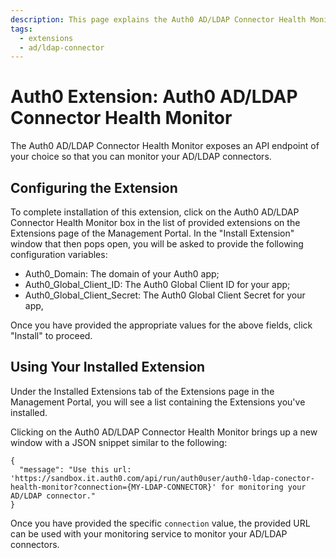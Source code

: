 ```yaml
---
description: This page explains the Auth0 AD/LDAP Connector Health Monitor Extension and how to install and configure it.
tags:
  - extensions
  - ad/ldap-connector
---
```


# Auth0 Extension: Auth0 AD/LDAP Connector Health Monitor

The Auth0 AD/LDAP Connector Health Monitor exposes an API endpoint of your choice so that you can monitor your AD/LDAP connectors.

## Configuring the Extension

To complete installation of this extension, click on the Auth0 AD/LDAP Connector Health Monitor box in the list of provided extensions on the Extensions page of the Management Portal. In the "Install Extension" window that then pops open, you will be asked to provide the following configuration variables:

- Auth0_Domain: The domain of your Auth0 app;
- Auth0_Global_Client_ID: The Auth0 Global Client ID for your app;
- Auth0_Global_Client_Secret: The Auth0 Global Client Secret for your app,

Once you have provided the appropriate values for the above fields, click "Install" to proceed.

## Using Your Installed Extension

Under the Installed Extensions tab of the Extensions page in the Management Portal, you will see a list containing the Extensions you've installed.

Clicking on the Auth0 AD/LDAP Connector Health Monitor brings up a new window with a JSON snippet similar to the following:

```text
{
  "message": "Use this url: 'https://sandbox.it.auth0.com/api/run/auth0user/auth0-ldap-conector-health-monitor?connection={MY-LDAP-CONNECTOR}' for monitoring your AD/LDAP connector."
}
```

Once you have provided the specific `connection` value, the provided URL can be used with your monitoring service to monitor your AD/LDAP connectors.
